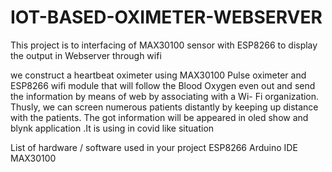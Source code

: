 # IOT-BASED-OXIMETER-WEBSERVER
This project is to interfacing of MAX30100 sensor with ESP8266 to display the output in Webserver through wifi


we construct a heartbeat oximeter using MAX30100 Pulse oximeter and ESP8266 wifi  module that will follow the Blood Oxygen even out and send the information by means of web by associating with a Wi- Fi organization. Thusly, we can screen numerous patients distantly by keeping up  distance with the patients. The got information will be appeared in oled show and blynk application .It is using in covid like situation

List of hardware / software used in your project
ESP8266
Arduino IDE
MAX30100

